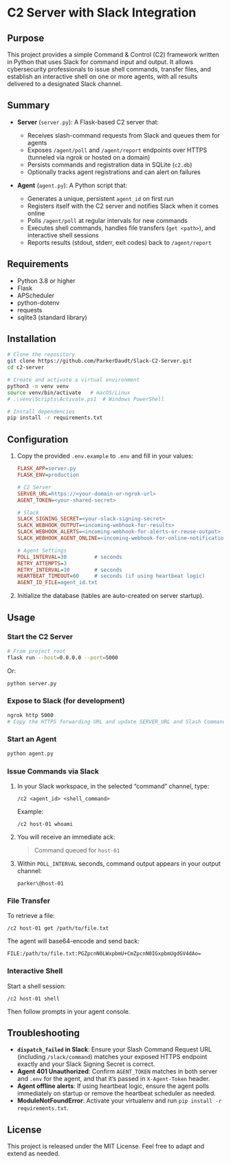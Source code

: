 # C2 Server with Slack Integration

## Purpose

This project provides a simple Command & Control (C2) framework written in Python that uses Slack for command input and output. It allows cybersecurity professionals to issue shell commands, transfer files, and establish an interactive shell on one or more agents, with all results delivered to a designated Slack channel.

## Summary

* **Server** (`server.py`): A Flask-based C2 server that:

  * Receives slash-command requests from Slack and queues them for agents
  * Exposes `/agent/poll` and `/agent/report` endpoints over HTTPS (tunneled via ngrok or hosted on a domain)
  * Persists commands and registration data in SQLite (`c2.db`)
  * Optionally tracks agent registrations and can alert on failures

* **Agent** (`agent.py`): A Python script that:

  * Generates a unique, persistent `agent_id` on first run
  * Registers itself with the C2 server and notifies Slack when it comes online
  * Polls `/agent/poll` at regular intervals for new commands
  * Executes shell commands, handles file transfers (`get <path>`), and interactive shell sessions
  * Reports results (stdout, stderr, exit codes) back to `/agent/report`

## Requirements

* Python 3.8 or higher
* Flask
* APScheduler
* python-dotenv
* requests
* sqlite3 (standard library)

## Installation

```bash
# Clone the repository
git clone https://github.com/ParkerDaudt/Slack-C2-Server.git
cd c2-server

# Create and activate a virtual environment
python3 -m venv venv
source venv/bin/activate   # macOS/Linux
# .\venv\Scripts\Activate.ps1  # Windows PowerShell

# Install dependencies
pip install -r requirements.txt
```

## Configuration

1. Copy the provided `.env.example` to `.env` and fill in your values:

   ```ini
   FLASK_APP=server.py
   FLASK_ENV=production

   # C2 Server
   SERVER_URL=https://<your-domain-or-ngrok-url>
   AGENT_TOKEN=<your-shared-secret>

   # Slack
   SLACK_SIGNING_SECRET=<your-slack-signing-secret>
   SLACK_WEBHOOK_OUTPUT=<incoming-webhook-for-results>
   SLACK_WEBHOOK_ALERTS=<incoming-webhook-for-alerts-or-reuse-output>
   SLACK_WEBHOOK_AGENT_ONLINE=<incoming-webhook-for-online-notifications>

   # Agent Settings
   POLL_INTERVAL=30         # seconds
   RETRY_ATTEMPTS=3
   RETRY_INTERVAL=10        # seconds
   HEARTBEAT_TIMEOUT=60     # seconds (if using heartbeat logic)
   AGENT_ID_FILE=agent_id.txt
   ```
2. Initialize the database (tables are auto-created on server startup).

## Usage

### Start the C2 Server

```bash
# From project root
flask run --host=0.0.0.0 --port=5000
```

Or:

```bash
python server.py
```

### Expose to Slack (for development)

```bash
ngrok http 5000
# Copy the HTTPS forwarding URL and update SERVER_URL and Slash Command Request URL
```

### Start an Agent

```bash
python agent.py
```

### Issue Commands via Slack

1. In your Slack workspace, in the selected “command” channel, type:

   ```text
   /c2 <agent_id> <shell_command>
   ```

   Example:

   ```text
   /c2 host-01 whoami
   ```
2. You will receive an immediate ack:

   > Command queued for `host-01`
3. Within `POLL_INTERVAL` seconds, command output appears in your output channel:

   ```
   parker\@host-01
   ```

### File Transfer

To retrieve a file:

```text
/c2 host-01 get /path/to/file.txt
```

The agent will base64-encode and send back:

```
FILE:/path/to/file.txt:PGZpcnN0LWxpbmU+CmZpcnN0IGxpbmUgdGV4dAo=
```

### Interactive Shell

Start a shell session:

```text
/c2 host-01 shell
```

Then follow prompts in your agent console.

## Troubleshooting

* **`dispatch_failed` in Slack**: Ensure your Slash Command Request URL (including `/slack/command`) matches your exposed HTTPS endpoint exactly and your Slack Signing Secret is correct.
* **Agent 401 Unauthorized**: Confirm `AGENT_TOKEN` matches in both server and `.env` for the agent, and that it’s passed in `X-Agent-Token` header.
* **Agent offline alerts**: If using heartbeat logic, ensure the agent polls immediately on startup or remove the heartbeat scheduler as needed.
* **ModuleNotFoundError**: Activate your virtualenv and run `pip install -r requirements.txt`.

## License

This project is released under the MIT License. Feel free to adapt and extend as needed.
